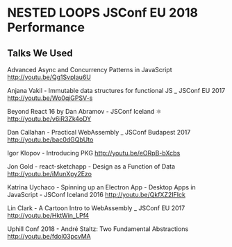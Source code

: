# NESTED LOOPS JSConf EU 2018 Performance

## Talks We Used

Advanced Async and Concurrency Patterns in JavaScript
http://youtu.be/Qg1SvpIau6U

Anjana Vakil - Immutable data structures for functional JS _ JSConf EU 2017
http://youtu.be/Wo0qiGPSV-s

Beyond React 16 by Dan Abramov - JSConf Iceland ⚛
http://youtu.be/v6iR3Zk4oDY

Dan Callahan - Practical WebAssembly _ JSConf Budapest 2017
http://youtu.be/bac0dGQbUto

Igor Klopov - Introducing PKG
http://youtu.be/eORpB-bXcbs

Jon Gold - react-sketchapp - Design as a Function of Data
http://youtu.be/iMunXpy2Ezo

Katrina Uychaco - Spinning up an Electron App - Desktop Apps in JavaScript - JSConf Iceland 2016
http://youtu.be/QkfXZ2IFIck

Lin Clark - A Cartoon Intro to WebAssembly _ JSConf EU 2017
http://youtu.be/HktWin_LPf4

Uphill Conf 2018 - André Staltz: Two Fundamental Abstractions
http://youtu.be/fdol03pcvMA